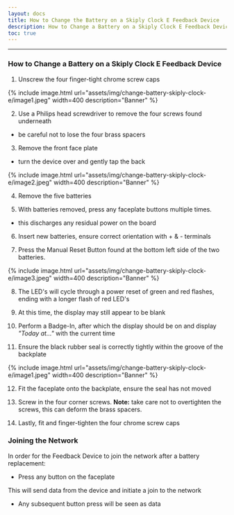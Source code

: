 ```yaml
---
layout: docs
title: How to Change the Battery on a Skiply Clock E Feedback Device
description: How to Change a Battery on a Skiply Clock E Feedback Device
toc: true
---
```


---------------------------------------

### How to Change a Battery on a Skiply Clock E Feedback Device

1.  Unscrew the four finger-tight chrome screw caps

{% include image.html url="assets/img/change-battery-skiply-clock-e/image1.jpeg" width=400 description="Banner" %}

2.  Use a Philips head screwdriver to remove the four screws found
    underneath

-   be careful not to lose the four brass spacers

3.  Remove the front face plate

-   turn the device over and gently tap the back

{% include image.html url="assets/img/change-battery-skiply-clock-e/image2.jpeg" width=400 description="Banner" %}

4.  Remove the five batteries

5.  With batteries removed, press any faceplate buttons multiple times.

-   this discharges any residual power on the board

6.  Insert new batteries, ensure correct orientation with + & -
    terminals

7.  Press the Manual Reset Button found at the bottom left side of the
    two batteries.

{% include image.html url="assets/img/change-battery-skiply-clock-e/image3.jpeg" width=400 description="Banner" %}

8.  The LED's will cycle through a power reset of green and red flashes,
    ending with a longer flash of red LED's

9.  At this time, the display may still appear to be blank

10. Perform a Badge-In, after which the display should be on and display
    *"Today at..."* with the current time

11. Ensure the black rubber seal is correctly tightly within the groove
    of the backplate

{% include image.html url="assets/img/change-battery-skiply-clock-e/image1.jpeg" width=400 description="Banner" %}

12. Fit the faceplate onto the backplate, ensure the seal has not moved

13. Screw in the four corner screws. **Note:** take care not to
    overtighten the screws, this can deform the brass spacers.

14. Lastly, fit and finger-tighten the four chrome screw caps

### Joining the Network

In order for the Feedback Device to join the network after a battery
replacement:

-   Press any button on the faceplate

This will send data from the device and initiate a join to the network

-   Any subsequent button press will be seen as data
